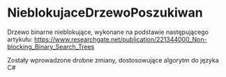 # NieblokujaceDrzewoPoszukiwan
Drzewo binarne nieblokujące, wykonane na podstawie następującego artykułu:
https://www.researchgate.net/publication/221344000_Non-blocking_Binary_Search_Trees

Zostały wprowadzone drobne zmiany, dostosowujące algorytm do języka C#
